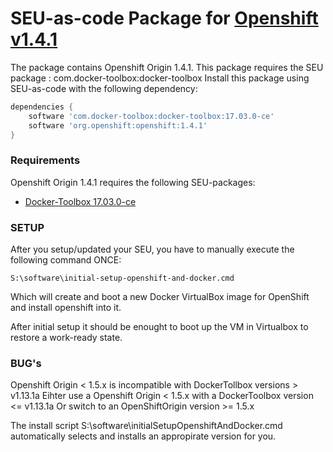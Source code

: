 # SEU-as-code Package for [Openshift v1.4.1](https://github.com/openshift/origin/releases/tag/v1.4.1)


The package contains Openshift Origin 1.4.1. 
This package requires the SEU package : com.docker-toolbox:docker-toolbox
Install this package using SEU-as-code with the following dependency:
```groovy
dependencies {
    software 'com.docker-toolbox:docker-toolbox:17.03.0-ce'
    software 'org.openshift:openshift:1.4.1'
}
```

### Requirements
Openshift Origin 1.4.1 requires the following SEU-packages:
 * [Docker-Toolbox 17.03.0-ce](https://github.com/docker/toolbox/releases/tag/v17.03.0-ce)

### SETUP
After you setup/updated your SEU, you have to manually execute the following command ONCE: 
```
S:\software\initial-setup-openshift-and-docker.cmd
```
Which will create and boot a new Docker VirtualBox image for OpenShift and install openshift into it.

After initial setup it should be enought to boot up the VM in Virtualbox to restore a work-ready state.


### BUG's
Openshift Origin < 1.5.x is incompatible with DockerTollbox versions > v1.13.1a
Eihter use a Openshift Origin < 1.5.x with a DockerToolbox version <= v1.13.1a
Or switch to an OpenShiftOrigin version >= 1.5.x

The install script S:\software\initialSetupOpenshiftAndDocker.cmd automatically selects and installs an appropirate version for you.
